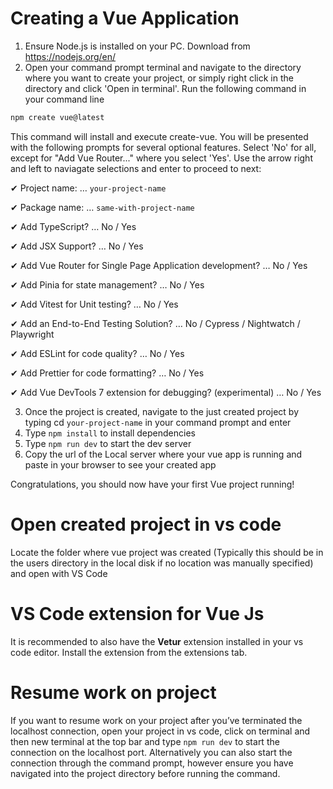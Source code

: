 # Creating a Vue Application
1. Ensure Node.js is installed on your PC. Download from https://nodejs.org/en/ 
2. Open your command prompt terminal and navigate to the directory where you want to create your project, or simply right click in the directory and click 'Open in terminal'. Run the following command in your command line
```cmd
npm create vue@latest
```

This command will install and execute create-vue. You will be presented with the following prompts for several optional features. Select 'No' for all, except for "Add Vue Router..." where you select 'Yes'. Use the arrow right and left to naviagate selections and enter to proceed to next:

✔ Project name: … `your-project-name`

✔ Package name: … `same-with-project-name`

✔ Add TypeScript? … No / Yes

✔ Add JSX Support? … No / Yes

✔ Add Vue Router for Single Page Application development? … No / Yes

✔ Add Pinia for state management? … No / Yes

✔ Add Vitest for Unit testing? … No / Yes

✔ Add an End-to-End Testing Solution? … No / Cypress / Nightwatch / Playwright

✔ Add ESLint for code quality? … No / Yes

✔ Add Prettier for code formatting? … No / Yes

✔ Add Vue DevTools 7 extension for debugging? (experimental) … No / Yes


3. Once the project is created, navigate to the just created project by typing cd `your-project-name` in your command prompt and enter
4. Type `npm install` to install dependencies
5. Type `npm run dev` to start the dev server
6. Copy the url of the Local server where your vue app is running and paste in your browser to see your created app

Congratulations, you should now have your first Vue project running!


# Open created project in vs code
Locate the folder where vue project was created (Typically this should be in the users directory in the local disk if no location was manually specified) and open with VS Code

# VS Code extension for Vue Js
It is recommended to also have the **Vetur** extension installed in your vs code editor. Install the extension from the extensions tab.


# Resume work on project
If you want to resume work on your project after you’ve terminated the localhost connection, open your project in vs code, click on terminal and then new terminal at the top bar and type `npm run dev` to start the connection on the localhost port. Alternatively you can also start the connection through the command prompt, however ensure you have navigated into the project directory before running the command.